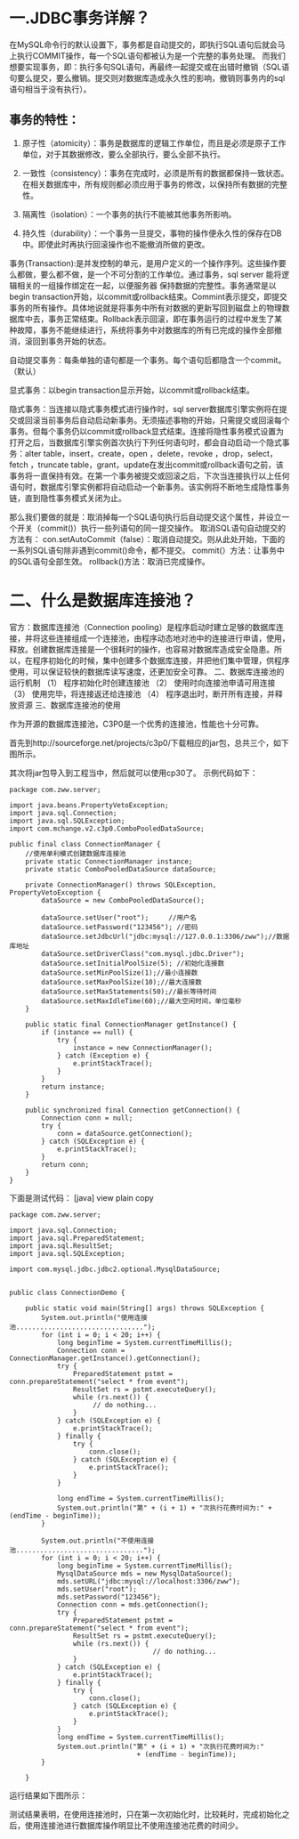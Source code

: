 # 一.JDBC事务详解？
在MySQL命令行的默认设置下，事务都是自动提交的，即执行SQL语句后就会马上执行COMMIT操作，每一个SQL语句都被认为是一个完整的事务处理。
而我们想要实现事务，即：执行多句SQL语句，再最终一起提交或在出错时撤销（SQL语句要么提交，要么撤销。提交则对数据库造成永久性的影响，撤销则事务内的sql语句相当于没有执行）。
## 事务的特性：

1) 原子性（atomicity）：事务是数据库的逻辑工作单位，而且是必须是原子工作单位，对于其数据修改，要么全部执行，要么全部不执行。

2) 一致性（consistency）：事务在完成时，必须是所有的数据都保持一致状态。在相关数据库中，所有规则都必须应用于事务的修改，以保持所有数据的完整性。

3) 隔离性（isolation）：一个事务的执行不能被其他事务所影响。

4) 持久性（durability）：一个事务一旦提交，事物的操作便永久性的保存在DB中。即使此时再执行回滚操作也不能撤消所做的更改。

事务(Transaction):是并发控制的单元，是用户定义的一个操作序列。这些操作要么都做，要么都不做，是一个不可分割的工作单位。通过事务，sql server 能将逻辑相关的一组操作绑定在一起，以便服务器 保持数据的完整性。事务通常是以begin transaction开始，以commit或rollback结束。Commint表示提交，即提交事务的所有操作。具体地说就是将事务中所有对数据的更新写回到磁盘上的物理数据库中去，事务正常结束。Rollback表示回滚，即在事务运行的过程中发生了某种故障，事务不能继续进行，系统将事务中对数据库的所有已完成的操作全部撤消，滚回到事务开始的状态。

自动提交事务：每条单独的语句都是一个事务。每个语句后都隐含一个commit。 （默认）

显式事务：以begin transaction显示开始，以commit或rollback结束。

隐式事务：当连接以隐式事务模式进行操作时，sql server数据库引擎实例将在提交或回滚当前事务后自动启动新事务。无须描述事物的开始，只需提交或回滚每个事务。但每个事务仍以commit或rollback显式结束。连接将隐性事务模式设置为打开之后，当数据库引擎实例首次执行下列任何语句时，都会自动启动一个隐式事务：alter table，insert，create，open ，delete，revoke ，drop，select， fetch ，truncate table，grant，update在发出commit或rollback语句之前，该事务将一直保持有效。在第一个事务被提交或回滚之后，下次当连接执行以上任何语句时，数据库引擎实例都将自动启动一个新事务。该实例将不断地生成隐性事务链，直到隐性事务模式关闭为止。

那么我们要做的就是：取消掉每一个SQL语句执行后自动提交这个属性，并设立一个开关（commit()）执行一些列语句的同一提交操作。
取消SQL语句自动提交的方法有：
con.setAutoCommit（false）：取消自动提交。则从此处开始，下面的一系列SQL语句除非遇到commit()命令，都不提交。
commit(）方法：让事务中的SQL语句全部生效。
rollback()方法：取消已完成操作。

# 二、什么是数据库连接池？

官方：数据库连接池（Connection pooling）是程序启动时建立足够的数据库连接，并将这些连接组成一个连接池，由程序动态地对池中的连接进行申请，使用，释放。创建数据库连接是一个很耗时的操作，也容易对数据库造成安全隐患。所以，在程序初始化的时候，集中创建多个数据库连接，并把他们集中管理，供程序使用，可以保证较快的数据库读写速度，还更加安全可靠。
二、数据库连接池的运行机制
（1） 程序初始化时创建连接池
（2） 使用时向连接池申请可用连接
（3） 使用完毕，将连接返还给连接池
（4） 程序退出时，断开所有连接，并释放资源
三、数据库连接池的使用

作为开源的数据库连接池，C3P0是一个优秀的连接池，性能也十分可靠。

首先到http://sourceforge.net/projects/c3p0/下载相应的jar包，总共三个，如下图所示。

其次将jar包导入到工程当中，然后就可以使用cp30了。
示例代码如下：

    package com.zww.server;  
      
    import java.beans.PropertyVetoException;  
    import java.sql.Connection;  
    import java.sql.SQLException;  
    import com.mchange.v2.c3p0.ComboPooledDataSource;  
      
    public final class ConnectionManager {  
        //使用单利模式创建数据库连接池  
        private static ConnectionManager instance;  
        private static ComboPooledDataSource dataSource;  
      
        private ConnectionManager() throws SQLException, PropertyVetoException {  
            dataSource = new ComboPooledDataSource();  
      
            dataSource.setUser("root");     //用户名  
            dataSource.setPassword("123456"); //密码  
            dataSource.setJdbcUrl("jdbc:mysql://127.0.0.1:3306/zww");//数据库地址  
            dataSource.setDriverClass("com.mysql.jdbc.Driver");  
            dataSource.setInitialPoolSize(5); //初始化连接数  
            dataSource.setMinPoolSize(1);//最小连接数  
            dataSource.setMaxPoolSize(10);//最大连接数  
            dataSource.setMaxStatements(50);//最长等待时间  
            dataSource.setMaxIdleTime(60);//最大空闲时间，单位毫秒  
        }  
      
        public static final ConnectionManager getInstance() {  
            if (instance == null) {  
                try {  
                    instance = new ConnectionManager();  
                } catch (Exception e) {  
                    e.printStackTrace();  
                }  
            }  
            return instance;  
        }  
      
        public synchronized final Connection getConnection() {  
            Connection conn = null;  
            try {  
                conn = dataSource.getConnection();  
            } catch (SQLException e) {  
                e.printStackTrace();  
            }  
            return conn;  
        }  
    }  

下面是测试代码：
[java] view plain copy

    package com.zww.server;  
      
    import java.sql.Connection;  
    import java.sql.PreparedStatement;  
    import java.sql.ResultSet;  
    import java.sql.SQLException;  
      
    import com.mysql.jdbc.jdbc2.optional.MysqlDataSource;  
      
      
    public class ConnectionDemo {  
      
        public static void main(String[] args) throws SQLException {  
            System.out.println("使用连接池................................");  
            for (int i = 0; i < 20; i++) {  
                long beginTime = System.currentTimeMillis();  
                Connection conn = ConnectionManager.getInstance().getConnection();  
                try {  
                    PreparedStatement pstmt = conn.prepareStatement("select * from event");  
                    ResultSet rs = pstmt.executeQuery();  
                    while (rs.next()) {  
                         // do nothing...  
                    }  
                } catch (SQLException e) {  
                    e.printStackTrace();  
                } finally {  
                    try {  
                        conn.close();  
                    } catch (SQLException e) {  
                        e.printStackTrace();  
                    }  
                }  
      
                long endTime = System.currentTimeMillis();  
                System.out.println("第" + (i + 1) + "次执行花费时间为:" + (endTime - beginTime));  
            }  
      
            System.out.println("不使用连接池................................");  
            for (int i = 0; i < 20; i++) {  
                long beginTime = System.currentTimeMillis();  
                MysqlDataSource mds = new MysqlDataSource();  
                mds.setURL("jdbc:mysql://localhost:3306/zww");  
                mds.setUser("root");  
                mds.setPassword("123456");  
                Connection conn = mds.getConnection();  
                try {  
                    PreparedStatement pstmt = conn.prepareStatement("select * from event");  
                    ResultSet rs = pstmt.executeQuery();  
                    while (rs.next()) {  
                                        // do nothing...  
                    }  
                } catch (SQLException e) {  
                    e.printStackTrace();  
                } finally {  
                    try {  
                        conn.close();  
                    } catch (SQLException e) {  
                        e.printStackTrace();  
                    }  
                }  
                long endTime = System.currentTimeMillis();  
                System.out.println("第" + (i + 1) + "次执行花费时间为:"  
                                    + (endTime - beginTime));  
            }  
      
        }  


运行结果如下图所示：

测试结果表明，在使用连接池时，只在第一次初始化时，比较耗时，完成初始化之后，使用连接池进行数据库操作明显比不使用连接池花费的时间少。
